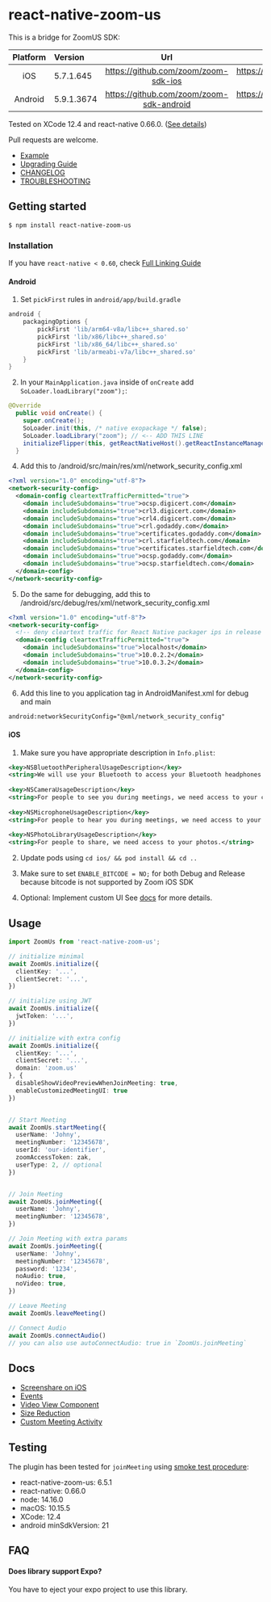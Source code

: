 
# react-native-zoom-us

This is a bridge for ZoomUS SDK:

| Platform      | Version    | Url                                      | Changelog                                                            |
| :-----------: |:-----------| :--------------------------------------: | :------------------------------------------------------------------: |
| iOS	        | 5.7.1.645  | https://github.com/zoom/zoom-sdk-ios     | https://marketplace.zoom.us/docs/changelog#labels/client-sdk-i-os    |
| Android       | 5.9.1.3674 | https://github.com/zoom/zoom-sdk-android | https://marketplace.zoom.us/docs/changelog#labels/client-sdk-android |

Tested on XCode 12.4 and react-native 0.66.0. ([See details](https://github.com/mieszko4/react-native-zoom-us#testing))

Pull requests are welcome.

- [Example](https://github.com/mieszko4/react-native-zoom-us-test)
- [Upgrading Guide](./docs/UPGRADING.md)
- [CHANGELOG](./CHANGELOG.md)
- [TROUBLESHOOTING](./docs/TROUBLESHOOTING.md)

## Getting started

`$ npm install react-native-zoom-us`

### Installation

If you have `react-native < 0.60`, check [Full Linking Guide](docs/LINKING.md)

#### Android

1. Set `pickFirst` rules in `android/app/build.gradle`

```gradle
android {
    packagingOptions {
        pickFirst 'lib/arm64-v8a/libc++_shared.so'
        pickFirst 'lib/x86/libc++_shared.so'
        pickFirst 'lib/x86_64/libc++_shared.so'
        pickFirst 'lib/armeabi-v7a/libc++_shared.so'
    }
}
```

2. In your `MainApplication.java` inside of `onCreate` add `SoLoader.loadLibrary("zoom");`:

```java
@Override
  public void onCreate() {
    super.onCreate();
    SoLoader.init(this, /* native exopackage */ false);
    SoLoader.loadLibrary("zoom"); // <-- ADD THIS LINE
    initializeFlipper(this, getReactNativeHost().getReactInstanceManager());
  }
```

4. Add this to /android/src/main/res/xml/network_security_config.xml
```xml
<?xml version="1.0" encoding="utf-8"?>
<network-security-config>
  <domain-config cleartextTrafficPermitted="true">
    <domain includeSubdomains="true">ocsp.digicert.com</domain>
    <domain includeSubdomains="true">crl3.digicert.com</domain>
    <domain includeSubdomains="true">crl4.digicert.com</domain>
    <domain includeSubdomains="true">crl.godaddy.com</domain>
    <domain includeSubdomains="true">certificates.godaddy.com</domain>
    <domain includeSubdomains="true">crl.starfieldtech.com</domain>
    <domain includeSubdomains="true">certificates.starfieldtech.com</domain>
    <domain includeSubdomains="true">ocsp.godaddy.com</domain>
    <domain includeSubdomains="true">ocsp.starfieldtech.com</domain>
  </domain-config>
</network-security-config>
```
5. Do the same for debugging, add this to /android/src/debug/res/xml/network_security_config.xml
```xml
<?xml version="1.0" encoding="utf-8"?>
<network-security-config>
  <!-- deny cleartext traffic for React Native packager ips in release -->
  <domain-config cleartextTrafficPermitted="true">
    <domain includeSubdomains="true">localhost</domain>
    <domain includeSubdomains="true">10.0.2.2</domain>
    <domain includeSubdomains="true">10.0.3.2</domain>
  </domain-config>
</network-security-config>
```

6. Add this line to you application tag in AndroidManifest.xml for debug and main
```xml
android:networkSecurityConfig="@xml/network_security_config"
```

#### iOS
1. Make sure you have appropriate description in `Info.plist`:
```xml
<key>NSBluetoothPeripheralUsageDescription</key>
<string>We will use your Bluetooth to access your Bluetooth headphones.</string>
	
<key>NSCameraUsageDescription</key>
<string>For people to see you during meetings, we need access to your camera.</string>
	
<key>NSMicrophoneUsageDescription</key>
<string>For people to hear you during meetings, we need access to your microphone.</string>
	
<key>NSPhotoLibraryUsageDescription</key>
<string>For people to share, we need access to your photos.</string>
```

2. Update pods using `cd ios/ && pod install && cd ..`

3. Make sure to set `ENABLE_BITCODE = NO;` for both Debug and Release because bitcode is not supported by Zoom iOS SDK

4. Optional: Implement custom UI
See [docs](https://marketplace.zoom.us/docs/sdk/native-sdks/iOS/mastering-zoom-sdk/in-meeting-function/customized-in-meeting-ui/overview) for more details.

## Usage
```typescript
import ZoomUs from 'react-native-zoom-us';

// initialize minimal
await ZoomUs.initialize({
  clientKey: '...',
  clientSecret: '...',
})

// initialize using JWT
await ZoomUs.initialize({
  jwtToken: '...',
})

// initialize with extra config
await ZoomUs.initialize({
  clientKey: '...',
  clientSecret: '...',
  domain: 'zoom.us'
}, {
  disableShowVideoPreviewWhenJoinMeeting: true,
  enableCustomizedMeetingUI: true
})


// Start Meeting
await ZoomUs.startMeeting({
  userName: 'Johny',
  meetingNumber: '12345678',
  userId: 'our-identifier',
  zoomAccessToken: zak,
  userType: 2, // optional
})


// Join Meeting
await ZoomUs.joinMeeting({
  userName: 'Johny',
  meetingNumber: '12345678',
})

// Join Meeting with extra params
await ZoomUs.joinMeeting({
  userName: 'Johny',
  meetingNumber: '12345678',
  password: '1234',
  noAudio: true,
  noVideo: true,
})

// Leave Meeting
await ZoomUs.leaveMeeting()

// Connect Audio
await ZoomUs.connectAudio()
// you can also use autoConnectAudio: true in `ZoomUs.joinMeeting`
```

## Docs

- [Screenshare on iOS](docs/IOS-SCREENSHARE.md)
- [Events](docs/EVENTS.md)
- [Video View Component](docs/VIDEO-VIEW.md)
- [Size Reduction](docs/SIZE-REDUCTION-TIPS.md)
- [Custom Meeting Activity](docs/CUSTOM-MEETING-ACTIVITY.md)

## Testing

The plugin has been tested for `joinMeeting` using [smoke test procedure](https://github.com/mieszko4/react-native-zoom-us-test#smoke-test-procedure):
* react-native-zoom-us: 6.5.1
* react-native: 0.66.0
* node: 14.16.0
* macOS: 10.15.5
* XCode: 12.4
* android minSdkVersion: 21


## FAQ

#### Does library support Expo?
You have to eject your expo project to use this library.
